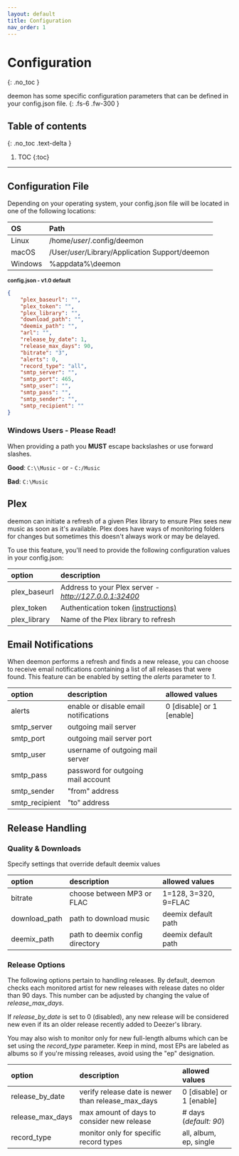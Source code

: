 ```yaml
---
layout: default
title: Configuration
nav_order: 1
---
```


# Configuration
{: .no_toc }


deemon has some specific configuration parameters that can be defined in your config.json file.
{: .fs-6 .fw-300 }

## Table of contents
{: .no_toc .text-delta }

1. TOC
{:toc}

---

## Configuration File
Depending on your operating system, your config.json file will be located in one of the following locations:

| OS        | Path       |
|:--------------|:------------------|
| Linux | /home/_user_/.config/deemon |
| macOS | /User/_user_/Library/Application Support/deemon |
| Windows | %appdata%\deemon |

<small>**config.json - v1.0 default**</small>
```json
{
    "plex_baseurl": "",
    "plex_token": "",
    "plex_library": "",
    "download_path": "",
    "deemix_path": "",
    "arl": "",
    "release_by_date": 1,
    "release_max_days": 90,
    "bitrate": "3",
    "alerts": 0,
    "record_type": "all",
    "smtp_server": "",
    "smtp_port": 465,
    "smtp_user": "",
    "smtp_pass": "",
    "smtp_sender": "",
    "smtp_recipient": ""
}
```

### Windows Users - Please Read!
When providing a path you **MUST** escape backslashes or use forward slashes.

**Good**: `C:\\Music` - or - `C:/Music`

**Bad**: `C:\Music`


## Plex

deemon can initiate a refresh of a given Plex library to ensure Plex sees new music as soon as it's available. Plex does have ways of monitoring folders for changes but sometimes this doesn't always work or may be delayed.

To use this feature, you'll need to provide the following configuration values in your config.json:

| option        | description       |
|:--------------|:------------------|
| plex_baseurl       | Address to your Plex server - _http://127.0.0.1:32400_ |
| plex_token | Authentication token [(instructions)](https://support.plex.tv/articles/204059436-finding-an-authentication-token-x-plex-token/) |
| plex_library   | Name of the Plex library to refresh |

## Email Notifications
When deemon performs a refresh and finds a new release, you can choose to receive email notifications containing a list of all releases that were found. This feature can be enabled by setting the _alerts_ parameter to _1_.

| option        | description       | allowed values |
|:--------------|:------------------|:---------------|
| alerts | enable or disable email notifications | 0 [disable] or 1 [enable] |
| smtp_server | outgoing mail server |
| smtp_port | outgoing mail server port |
| smtp_user   | username of outgoing mail server |
| smtp_pass | password for outgoing mail account |
| smtp_sender | "from" address |
| smtp_recipient | "to" address |


## Release Handling

### Quality & Downloads
Specify settings that override default deemix values

| option        | description       | allowed values |
|:--------------|:------------------|:-------|
| bitrate       | choose between MP3 or FLAC | 1=128, 3=320, 9=FLAC |
| download_path | path to download music | deemix default path |
| deemix_path   | path to deemix config directory | deemix default path |

### Release Options
The following options pertain to handling releases. By default, deemon checks each monitored artist for new releases with release dates no older than 90 days. This number can be adjusted by changing the value of _release_max_days_.

If _release_by_date_ is set to 0 (disabled), any new release will be considered new even if its an older release recently added to Deezer's library.

You may also wish to monitor only for new full-length albums which can be set using the _record_type_ parameter. Keep in mind, most EPs are labeled as albums so if you're missing releases, avoid using the "ep" designation.

| option        | description       | allowed values |
|:--------------|:------------------|:-------|
| release_by_date | verify release date is newer than release_max_days | 0 [disable] or 1 [enable] |
| release_max_days | max amount of days to consider new release | # days (_default: 90_) |
| record_type | monitor only for specific record types | all, album, ep, single |


